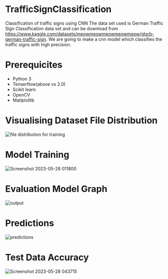 # TrafficSignClassification
Classification of traffic signs using CNN
The data set used is German Traffic Sign Classification data set and can be download from https://www.kaggle.com/datasets/meowmeowmeowmeowmeow/gtsrb-german-traffic-sign.
We are going to make a cnn model which classifies the traffic signs with high precision.

# Prerequicites
* Python 3
* Tenserflow(above vs 2.0)
* Scikit learn
* OpenCV
* Matlplotlib

# Visualising Dataset File Distribution
![file distribution for training](https://github.com/hemnsue/TrafficSignClassification/assets/73696432/609ff187-ca86-4af9-9336-30d595cebc1f)

# Model Training 
![Screenshot 2023-05-28 011800](https://github.com/hemnsue/TrafficSignClassification/assets/73696432/fdbd1fd4-5eff-4141-bea3-02602609a562)


# Evaluation Model Graph
![output](https://github.com/hemnsue/TrafficSignClassification/assets/73696432/d0fd4219-50db-447c-a6f6-3517a1c8c6a6)

# Predictions
![predictions](https://github.com/hemnsue/TrafficSignClassification/assets/73696432/c43e58aa-88c7-4e32-845c-b701c0b05ecc)

# Test Data Accuracy
![Screenshot 2023-05-28 043715](https://github.com/hemnsue/TrafficSignClassification/assets/73696432/8c7b2237-a6da-49f6-8647-62818dd69e80)

